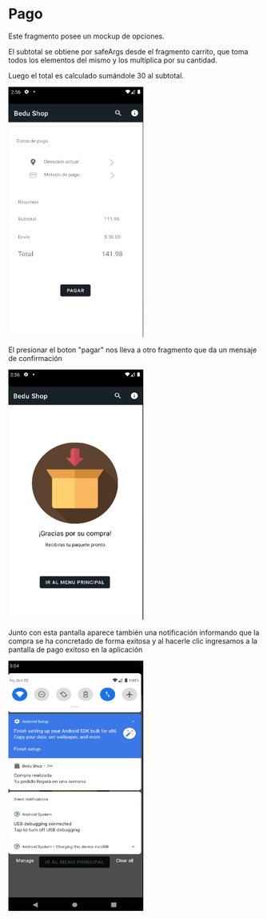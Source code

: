 # Pago

Este fragmento posee un mockup de opciones.

El subtotal se obtiene por safeArgs desde el fragmento carrito, que toma todos los elementos del mismo y los multiplica por su cantidad.

Luego el total es calculado sumándole 30 al subtotal.

<img src="../imagenes/pagar.png" width=" 270px" height="500px" >

El presionar el boton "pagar" nos lleva a otro fragmento que da un mensaje de confirmación

<img src="../imagenes/pagarexitoso.png" width=" 270px" height="500px" >

Junto con esta pantalla aparece también una notificación informando que la compra se ha concretado de forma exitosa y al hacerle clic ingresamos a la pantalla de pago exitoso en la aplicación

<img src="../imagenes/notificacion.png" width=" 270px" height="500px" >
